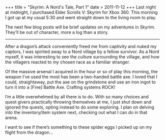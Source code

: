 +++
title = "Skyrim: A Nord's Tale, Part 1"
date = 2011-11-12
+++
Last night at midnight, I purchased Elder Scrolls V: Skyrim for Xbox 360. This morning I got up at my usual 5:30 and went straight down to the living room to play.

The next few blog posts will be brief updates on my adventures in Skyrim. They’ll be out of character, more a log than a story.

* * *

After a dragon’s attack conveniently freed me from captivity and nuked my captors, I was spirited away to a Nord village by a fellow survivor. As a Nord myself, it was interesting to see the culture surrounding the village, and how the villagers reacted to my chosen race as a familiar stranger.

Of the massive arsenal I acquired in the hour or so of play this morning, the weapon I’ve used the most has been a two-handed battle axe. I loved that I could, straightaway, put the axe on the grindstone and use an iron ingot to turn it into a \[Fine\] Battle Axe. Crafting systems ROCK!

I’m a little overwhelmed by all there is to do. With so many choices and quest givers practically throwing themselves at me, I just shut down and ignored the quests, opting instead to do some exploring. I plan on delving into the inventory/item system next, checking out what I can do in that arena.

I want to see if there’s something to these spider eggs I picked up on my flight from the dragon…